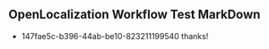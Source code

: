 ## OpenLocalization Workflow Test MarkDown
* 147fae5c-b396-44ab-be10-823211199540 
thanks!<!--HONumber=Mar16_HO3-->

